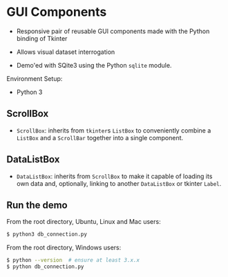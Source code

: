 # GUI Components

- Responsive pair of reusable GUI components made with the Python
 binding of Tkinter
 
- Allows visual dataset interrogation

- Demo'ed with SQite3 using the Python `sqlite` module.
 
Environment Setup:

- Python 3

## ScrollBox
- `ScrollBox`: inherits from `tkinter`s `ListBox` to conveniently combine a
 `ListBox` and a `ScrollBar` together into a single component.

## DataListBox
- `DataListBox`: inherits from `ScrollBox` to make it capable of loading its own
 data and, optionally, linking to another `DataListBox` or tkinter `Label`.

## Run the demo
From the root directory, Ubuntu, Linux and Mac users:

```bash
$ python3 db_connection.py
```
From the root directory, Windows users:
```bash
$ python --version  # ensure at least 3.x.x
$ python db_connection.py
```
